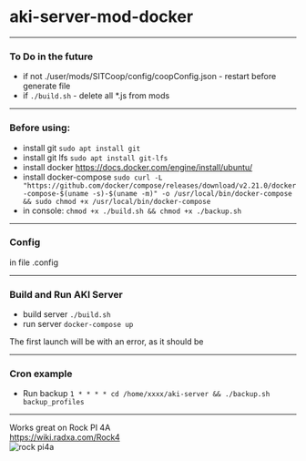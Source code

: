 # aki-server-mod-docker

***

### To Do in the future

* if not ./user/mods/SITCoop/config/coopConfig.json - restart before generate file
* if `./build.sh` - delete all *.js from mods

***

### Before using:

* install git `sudo apt install git`
* install git lfs `sudo apt install git-lfs`
* install docker https://docs.docker.com/engine/install/ubuntu/
* install docker-compose `sudo curl -L "https://github.com/docker/compose/releases/download/v2.21.0/docker-compose-$(uname -s)-$(uname -m)" -o /usr/local/bin/docker-compose && sudo chmod +x /usr/local/bin/docker-compose`
* in console: `chmod +x ./build.sh && chmod +x ./backup.sh`

***

### Config

in file .config

***

### Build and Run AKI Server
* build server `./build.sh`
* run server `docker-compose up`

The first launch will be with an error, as it should be

***

### Cron example

* Run backup `1 * * * * cd /home/xxxx/aki-server && ./backup.sh backup_profiles`

***

Works great on Rock PI 4A \
https://wiki.radxa.com/Rock4 \
![rock pi4a](https://wiki.radxa.com/mw/images/thumb/e/e9/ROCK_4AB.gif/300px-ROCK_4AB.gif)
